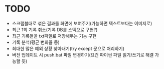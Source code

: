 # TODO

* 스크램블대로 섞은 결과를 화면에 보여주기(가능하면 텍스트보다는 이미지로)
* 최근 1회 기록 취소(기록 DB를 스택으로 구현?)
* 최근 기록들을 txt파일로 저장해두는 기능 구현
* 기록 분석(평균 변화율 등)
* 최대한 많은 예외 상황 찾아내기(try except 문으로 처리하기)
* 버전 업데이트 시 push.bat 파일 변경하기(요건 파이썬 파일 읽기/쓰기로 해결 가능할 듯)
